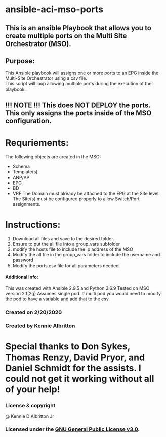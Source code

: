 # ansible-aci-mso-ports

## This is an ansible Playbook that allows you to create multiple ports on the Multi SIte Orchestrator (MSO).

## Purpose:
  This Ansible playbook will assigns one or more ports to an EPG inside the 
  Multi-Site Orchestrator using a csv file.  
  This script will loop allowing multiple ports during the execution
  of the playbook. 

##  !!! NOTE !!! This does NOT DEPLOY the ports.  This only assigns the ports inside of the MSO configuration.  

# Requriements: 
 The following objects are created in the MSO:
 - Schema
 - Template(s)
 - ANP/AP
 - EPG
 - BD
 - VRF
 The Domain must already be attached to the EPG at the Site level 
 The Site(s) must be configured properly to allow Switch/Port
 assignments.

# Instructions:
 1. Download all files and save to the desired folder. 
 2. Ensure to put the all file into a group_vars subfolder
 3. modify the hosts file to include the ip address of the MSO
 4. Modify the all file in the group_vars folder to include the 
    username and password
 5. Modify the ports.csv file for all parameters needed.
 
 #### Additional Info:
 This was created with Ansible 2.9.5 and Python 3.6.9
 Tested on MSO version 2.1(2g)
 Assumes single pod.  If multi pod you would need to modify
 the pod to have a variable and add that to the csv.

### Created on 2/20/2020
### Created by Kennie Albritton

# Special thanks to Don Sykes, Thomas Renzy, David Pryor, and Daniel Schmidt for  the assists.  I could not get it working without all of your help!

### License & copyright
@ Kennie D Albritton Jr

### Licensed under the [GNU General Public License v3.0](LICENSE).
